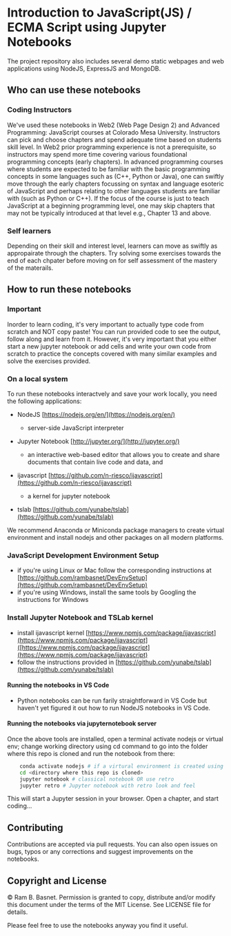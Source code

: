 # Introduction to JavaScript(JS) / ECMA Script using Jupyter Notebooks

The project repository also includes several demo static webpages and web applications using NodeJS, ExpressJS and MongoDB.

## Who can use these notebooks

### Coding Instructors

We've used these notebooks in Web2 (Web Page Design 2) and Advanced Programming: JavaScript courses at Colorado Mesa University. Instructors can pick and choose chapters and spend adequate time based on students skill level. In Web2 prior programming experience is not a prerequisite, so instructors may spend more time covering various foundational programming concepts (early chapters). In advanced programming courses where students are expected to be familiar with the basic programming concepts in some languages such as (C++, Python or Java), one can swiftly move through the early chapters focussing on syntax and language esoteric of JavaScript and perhaps relating to other languages students are familiar with (such as Python or C++). If the focus of the course is just to teach JavaScript at a beginning programming level, one may skip chapters that may not be typically introduced at that level e.g., Chapter 13 and above.

### Self learners

Depending on their skill and interest level, learners can move as swiftly as appropairate through the chapters. Try solving some exercises towards the end of each chpater before moving on for self assessment of the mastery of the materails.

## How to run these notebooks

### Important

Inorder to learn coding, it's very important to actually type code from scratch and NOT copy paste! You can run provided code to see the output, follow along and learn from it. However, it's very important that you either start a new jupyter notebook or add cells and write your own code from scratch to practice the concepts covered with many similar examples and solve the exercises provided.

### On a local system

To run these notebooks interactvely and save your work locally, you need the following applications:

- NodeJS [https://nodejs.org/en/](https://nodejs.org/en/)
  - server-side JavaScript interpreter

- Jupyter Notebook [http://jupyter.org/](http://jupyter.org/)
  - an interactive web-based editor that allows you to create and share documents that contain live code and data, and

- ijavascript [https://github.com/n-riesco/ijavascript](https://github.com/n-riesco/ijavascript)
  - a kernel for jupyter notebook
- tslab [https://github.com/yunabe/tslab](https://github.com/yunabe/tslab)

We recommend Anaconda or Miniconda package managers to create virtual environment and install nodejs and other packages on all modern platforms.

### JavaScript Development Environment Setup

- if you're using Linux or Mac follow the corresponding instructions at [https://github.com/rambasnet/DevEnvSetup](https://github.com/rambasnet/DevEnvSetup)
- if you're using Windows, install the same tools by Googling the instructions for Windows

### Install Jupyter Notebook and TSLab kernel
- install ijavascript kernel [https://www.npmjs.com/package/ijavascript](https://www.npmjs.com/package/ijavascript]([https://www.npmjs.com/package/ijavascript](https://www.npmjs.com/package/ijavascript)
- follow the instructions provided in [https://github.com/yunabe/tslab](https://github.com/yunabe/tslab)

#### Running the notebooks in VS Code

- Python notebooks can be run farily straightforward in VS Code but haven't yet figured it out how to run NodeJS notebooks in VS Code.

#### Running the notebooks via jupyternotebook server

Once the above tools are installed, open a terminal activate nodejs or virtual env; change working directory using cd command to go into the folder where this repo is cloned and run the notebook from there:

```bash
    conda activate nodejs # if a virtural environment is created using nodejs
    cd <directory where this repo is cloned>
    jupyter notebook # classical notebook OR use retro
    jupyter retro # Jupyter notebook with retro look and feel
```

This will start a Jupyter session in your browser. Open a chapter, and start coding...

## Contributing

Contributions are accepted via pull requests. You can also open issues on bugs, typos or any corrections and suggest improvements on the notebooks.

## Copyright and License

&copy; Ram B. Basnet. Permission is granted to copy, distribute and/or modify this document
under the terms of the MIT License. See LICENSE file for details.

Please feel free to use the notebooks anyway you find it useful.
